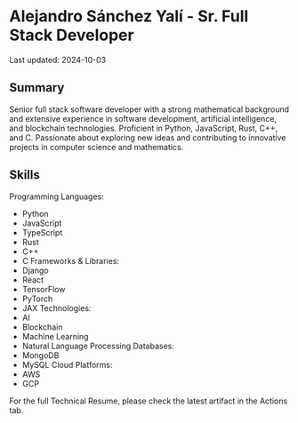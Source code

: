 # Alejandro Sánchez Yalí - Sr. Full Stack Developer

Last updated: 2024-10-03

## Summary
Senior full stack software developer with a strong mathematical background and extensive experience in software development, artificial intelligence, and blockchain technologies. Proficient in Python, JavaScript, Rust, C++, and C. Passionate about exploring new ideas and contributing to innovative projects in computer science and mathematics.


## Skills
Programming Languages:
-  Python
- JavaScript
- TypeScript
- Rust
- C++
- C
Frameworks \& Libraries:
-  Django
- React
- TensorFlow
- PyTorch
- JAX
Technologies:
-  AI
- Blockchain
- Machine Learning
- Natural Language Processing
Databases:
-  MongoDB
- MySQL
Cloud Platforms:
-  AWS
- GCP

For the full Technical Resume, please check the latest artifact in the Actions tab.
